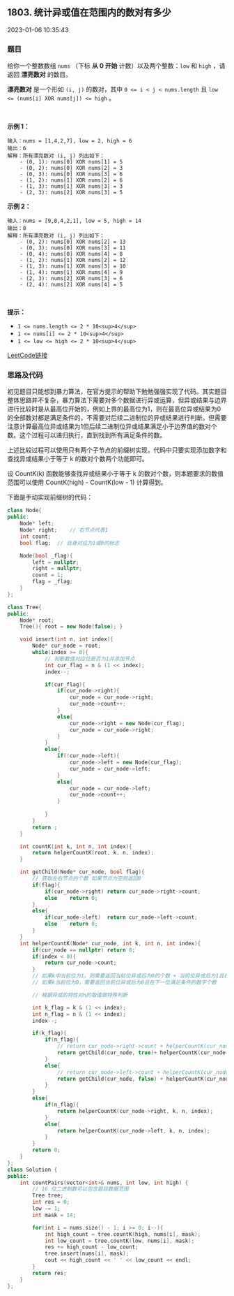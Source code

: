 ## 1803. 统计异或值在范围内的数对有多少

2023-01-06 10:35:43

### 题目

给你一个整数数组 ``nums`` （下标 **从 0 开始** 计数）以及两个整数：``low`` 和 ``high`` ，请返回 **漂亮数对** 的数目。

**漂亮数对** 是一个形如 ``(i, j)`` 的数对，其中 ``0 <= i < j < nums.length`` 且 ``low <= (nums[i] XOR nums[j]) <= high`` 。

 

**示例 1：**

```
输入：nums = [1,4,2,7], low = 2, high = 6
输出：6
解释：所有漂亮数对 (i, j) 列出如下：
    - (0, 1): nums[0] XOR nums[1] = 5 
    - (0, 2): nums[0] XOR nums[2] = 3
    - (0, 3): nums[0] XOR nums[3] = 6
    - (1, 2): nums[1] XOR nums[2] = 6
    - (1, 3): nums[1] XOR nums[3] = 3
    - (2, 3): nums[2] XOR nums[3] = 5
```

**示例 2：**

```
输入：nums = [9,8,4,2,1], low = 5, high = 14
输出：8
解释：所有漂亮数对 (i, j) 列出如下：
​​​​​    - (0, 2): nums[0] XOR nums[2] = 13
    - (0, 3): nums[0] XOR nums[3] = 11
    - (0, 4): nums[0] XOR nums[4] = 8
    - (1, 2): nums[1] XOR nums[2] = 12
    - (1, 3): nums[1] XOR nums[3] = 10
    - (1, 4): nums[1] XOR nums[4] = 9
    - (2, 3): nums[2] XOR nums[3] = 6
    - (2, 4): nums[2] XOR nums[4] = 5
```

 

**提示：**


- ``1 <= nums.length <= 2 * 10<sup>4</sup>``
- ``1 <= nums[i] <= 2 * 10<sup>4</sup>``
- ``1 <= low <= high <= 2 * 10<sup>4</sup>``



[LeetCode链接](https://leetcode-cn.com/problems/count-pairs-with-xor-in-a-range/)

### 思路及代码

初见题目只能想到暴力算法，在官方提示的帮助下勉勉强强实现了代码。其实题目整体思路并不复杂，暴力算法下需要对多个数据进行异或运算，但异或结果与边界进行比较时是从最高位开始的，例如上界的最高位为1，则在最高位异或结果为0的全部数对都是满足条件的，不需要对后续二进制位的异或结果进行判断。但需要注意计算最高位异或结果为1但后续二进制位异或结果满足小于边界值的数对个数。这个过程可以递归执行，直到找到所有满足条件的数。

上述比较过程可以使用只有两个子节点的前缀树实现，代码中只要实现添加数字和查找异或结果小于等于 k 的数对个数两个功能即可。

设 CountK(k) 函数能够查找异或结果小于等于 k 的数对个数，则本题要求的数值范围可以使用 CountK(high) - CountK(low - 1) 计算得到。

下面是手动实现前缀树的代码：

```cpp
class Node{
public:
    Node* left;
    Node* right;    // 右节点代表1
    int count;
    bool flag;  // 自身对应为1或0的标志

    Node(bool _flag){
        left = nullptr;
        right = nullptr;
        count = 1;
        flag = _flag;
    }
};

class Tree{
public:
    Node* root;
    Tree(){ root = new Node(false); }

    void insert(int n, int index){
        Node* cur_node = root;
        while(index >= 0){
            // 判断数值对应位是否为1并添加节点
            int cur_flag = n & (1 << index);
            index--;

            if(cur_flag){
                if(cur_node->right){
                    cur_node = cur_node->right;
                    cur_node->count++;
                }
                else{
                    cur_node->right = new Node(cur_flag);
                    cur_node = cur_node->right;
                }
            }
            else{
                if(!cur_node->left){
                    cur_node->left = new Node(cur_flag);
                    cur_node = cur_node->left;
                }
                else{
                    cur_node = cur_node->left;
                    cur_node->count++;
                }
                
            }
        }
        return ;
    }

    int countK(int k, int n, int index){
        return helperCountK(root, k, n, index);
    }

    int getChild(Node* cur_node, bool flag){
        // 获取左右节点的个数 如果节点为空则返回0
        if(flag){
            if(cur_node->right) return cur_node->right->count;
            else    return 0;
        }
        else{
            if(cur_node->left)  return cur_node->left->count;
            else    return 0;
        }
    }
    int helperCountK(Node* cur_node, int k, int n, int index){
        if(cur_node == nullptr) return 0;
        if(index < 0){
            return cur_node->count;
        }
        // 如果k中当前位为1，则需要返回当前位异或后为0的个数 + 当前位异或后为1且在k的下一位满足条件的数字个数
        // 如果k当前位为0，需要返回当前位异或后为0且在下一位满足条件的数字个数

        // 根据异或的特性对n的取值做特殊判断

        int k_flag = k & (1 << index);
        int n_flag = n & (1 << index);
        index--;

        if(k_flag){
            if(n_flag){
                // return cur_node->right->count + helperCountK(cur_node->left, k, n, index);
                return getChild(cur_node, true)+ helperCountK(cur_node->left, k, n, index);
            }
            else{
                // return cur_node->left->count + helperCountK(cur_node->right, k, n, index);
                return getChild(cur_node, false) + helperCountK(cur_node->right, k, n, index);
            }
        }
        else{
            if(n_flag){
                return helperCountK(cur_node->right, k, n, index);
            }
            else{
                return helperCountK(cur_node->left, k, n, index);
            }
        }
        return 0;
    }
};
class Solution {
public:
    int countPairs(vector<int>& nums, int low, int high) {
        // 16 位二进制数可以包含题目数据范围
        Tree tree;
        int res = 0;
        low -= 1;
        int mask = 14;

        for(int i = nums.size() - 1; i >= 0; i--){
            int high_count = tree.countK(high, nums[i], mask);
            int low_count = tree.countK(low, nums[i], mask);
            res += high_count - low_count;
            tree.insert(nums[i], mask);
            cout << high_count << ' ' << low_count << endl;
        }
        return res;
    }
};
```